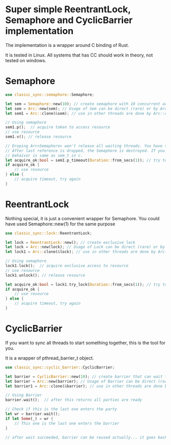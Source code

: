 # Super simple ReentrantLock, Semaphore and CyclicBarrier implementation
The implementation is a wrapper around C binding of Rust.

It is tested in Linux. All systems that has CC should work in theory, not tested on windows.

# Semaphore

```rust
use classic_sync::semaphore::Semaphore;

let sem = Semaphore::new(10); // create semaphore with 10 concurrent access
let sem = Arc::new(sem); // Usage of Sem can be direct (rare) or by Arc (common)
let sem1 = Arc::clone(&sem); // use in other threads are done by Arc::clone

// Using semaphore
sem1.p();  // acquire token to access resource
// use resource
sem1.v(); // release resource

// Droping Arc<Semaphore> won't release all waiting threads. You have to take care of that yourself.
// After last reference is dropped, the Semaphore is destroyed. If you still have threads waiting, 
// behaivor is same as sem_t in c.
let acquire_ok:bool = sem1.p_timeout(Duration::from_secs(1)); // try to acquire with 1 seconds timeout
if acquire_ok {
    // use resource
} else {
    // acquire timeout, try again
}
```

# ReentrantLock
Nothing special, it is just a convenient wrapper for Semaphore. You could have used Semaphore::new(1) for the same purpose

```rust
use classic_sync::lock::ReentrantLock;

let lock = ReentrantLock::new(); // create exclusive lock
let lock = Arc::new(lock); // Usage of Lock can be direct (rare) or by Arc (common)
let lock1 = Arc::clone(&lock); // use in other threads are done by Arc::clone

// Using semaphore
lock1.lock();  // acquire exclusive access to resource
// use resource
lock1.unlock(); // release resource

let acquire_ok:bool = lock1.try_lock(Duration::from_secs(1)); // try to acquire with 1 seconds timeout
if acquire_ok {
    // use resource
} else {
    // acquire timeout, try again
}
```
# CyclicBarrier
If you want to sync all threads to start something together, this is the tool for you. 

It is a wrapper of pthread_barrier_t object.

```rust
use classic_sync::cyclic_barrier::CyclicBarrier;

let barrier = CyclicBarrier::new(10); // create barrier that can wait for 10 parties
let barrier = Arc::new(barrier); // Usage of Barrier can be direct (rare) or by Arc (common)
let barrier1 = Arc::clone(&barrier); // use in other threads are done by Arc::clone

// Using Barrier
barrier.wait();  // after this returns all parties are ready

// Check if this is the last one enters the party
let wr = barrier.wait();
if let Some(_) = wr {
    // This one is the last one enters the barrier
}

// after wait succeeded, barrier can be reused actually... it goes back to the pre-wait state again.

```